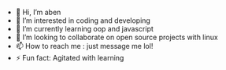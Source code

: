 - 👋 Hi, I’m aben
- 👀 I’m interested in coding and developing
- 🌱 I’m currently learning oop and javascript
- 💞️ I’m looking to collaborate on open source projects with linux
- 📫 How to reach me : just message me lol!
- ⚡ Fun fact: Agitated with learning

<!---
ratmol/ratmol is a ✨ special ✨ repository because its `README.md` (this file) appears on your GitHub profile.
You can click the Preview link to take a look at your changes.
--->
